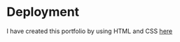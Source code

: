# Deployment
I have created this portfolio by using HTML and CSS [here](https://tarkeshhd.github.io/My-Portfolio/)

